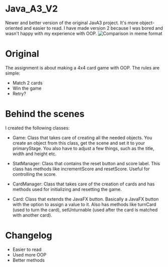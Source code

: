 # Java_A3_V2
Newer and better version of the original JavA3 project. It's more object-oriented and easier to read. I have made version 2 because I was bored and wasn't happy with my experience with OOP.
![Comparison in meme format](https://i.imgur.com/dfQy39e.jpg)

# Original
The assignment is about making a 4x4 card game with OOP. The rules are simple:
- Match 2 cards
- Win the game
- Retry?

# Behind the scenes
I created the following classes:
- Game: Class that takes care of creating all the needed objects. You create an object from this class, get the scene and set it to your primaryStage. You also have to adjust a few things, such as the title, width and height etc.

- StatManager: Class that contains the reset button and score label. This class has methods like incrementScore and resetScore. Useful for controlling the score.

- CardManager: Class that takes care of the creation of cards and has methods used for initializing and resetting the game.

- Card: Class that extends the JavaFX button. Basically a JavaFX button with the option to assign a value to it. Also has methods like turnCard (used to turn the card), setUnturnable (used after the card is matched with another card).

# Changelog
- Easier to read
- Used more OOP
- Better methods
